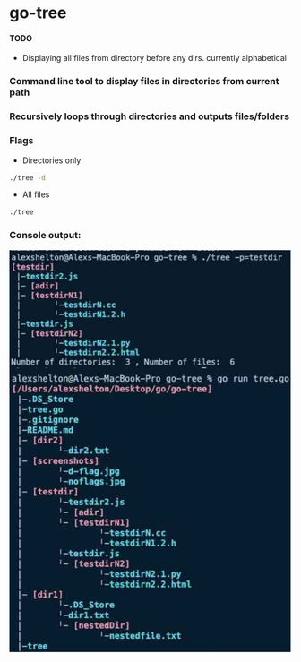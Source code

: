 # go-tree

#### TODO
* Displaying all files from directory before any dirs. currently alphabetical 

### Command line tool to display files in directories from current path
### Recursively loops through directories and outputs files/folders


### Flags
* Directories only
```sh
./tree -d 
``` 
* All files
```sh
./tree
``` 

### Console output:
![alt text](https://raw.githubusercontent.com/alexshelto/go-tree/master/screenshots/outputs.jpg)


